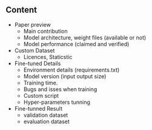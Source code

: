 ## Content
- Paper preview
	- Main contribution
	- Model architecture, weight files (available or not)
	- Model performance (claimed and verified)
- Custom Dataset
	- Licences, Staticstic
- Fine-tuned Details
	- Environment details (requirements.txt)
	- Model version (input output size)
	- Training time.
	- Bugs and isses when training
	- Custom script
	- Hyper-parameters tunning
- Fine-tunned Result
	- validation dataset
	- evaluation dataset